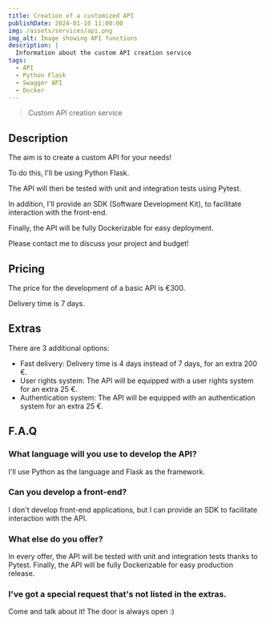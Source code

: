 ```yaml
---
title: Creation of a customized API
publishDate: 2024-01-10 11:00:00
img: /assets/services/api.png
img_alt: Image showing API functions
description: |
  Information about the custom API creation service
tags:
  - API
  - Python Flask
  - Swagger API
  - Docker
---
```


> Custom API creation service

## Description

The aim is to create a custom API for your needs!

To do this, I'll be using Python Flask.

The API will then be tested with unit and integration tests using Pytest.

In addition, I'll provide an SDK (Software Development Kit), to facilitate interaction with the front-end.

Finally, the API will be fully Dockerizable for easy deployment.

Please contact me to discuss your project and budget!


## Pricing

The price for the development of a basic API is €300.

Delivery time is 7 days.

## Extras

There are 3 additional options:

- Fast delivery: Delivery time is 4 days instead of 7 days, for an extra 200 €.
- User rights system: The API will be equipped with a user rights system for an extra 25 €.
- Authentication system: The API will be equipped with an authentication system for an extra 25 €. 

## F.A.Q

### What language will you use to develop the API?

I'll use Python as the language and Flask as the framework.

### Can you develop a front-end?

I don't develop front-end applications, but I can provide an SDK to facilitate interaction with the API.

### What else do you offer?

In every offer, the API will be tested with unit and integration tests thanks to Pytest. Finally, the API will be fully Dockerizable for easy production release.

### I've got a special request that's not listed in the extras.

Come and talk about it! The door is always open :)
